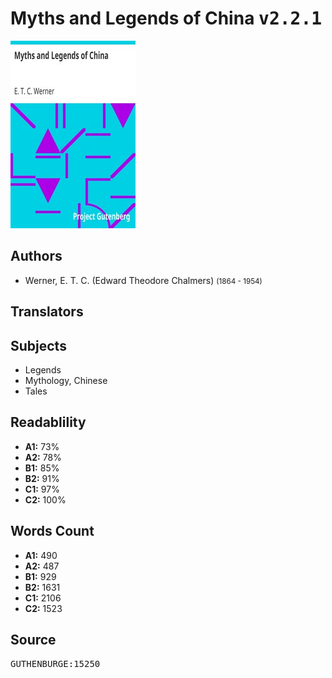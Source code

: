 # Myths and Legends of China <kbd>v2.2.1</kbd>

![](./cover.medium.jpg "")

## Authors


 - Werner, E. T. C. (Edward Theodore Chalmers) <small>(1864 - 1954)</small>

## Translators



## Subjects


 - Legends
 - Mythology, Chinese
 - Tales

## Readablility


 - **A1:** 73%
 - **A2:** 78%
 - **B1:** 85%
 - **B2:** 91%
 - **C1:** 97%
 - **C2:** 100%

## Words Count


 - **A1:** 490
 - **A2:** 487
 - **B1:** 929
 - **B2:** 1631
 - **C1:** 2106
 - **C2:** 1523

## Source


<kbd>GUTHENBURGE:15250</kbd>
